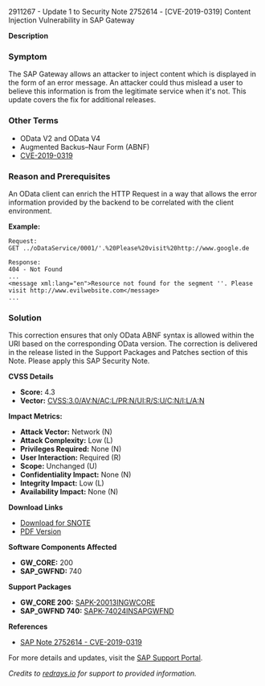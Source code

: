 2911267 - Update 1 to Security Note 2752614 - [CVE-2019-0319] Content Injection Vulnerability in SAP Gateway

**Description**

### Symptom
The SAP Gateway allows an attacker to inject content which is displayed in the form of an error message. An attacker could thus mislead a user to believe this information is from the legitimate service when it's not. This update covers the fix for additional releases.

### Other Terms
- OData V2 and OData V4
- Augmented Backus–Naur Form (ABNF)
- [CVE-2019-0319](https://cve.mitre.org/cgi-bin/cvename.cgi?name=CVE-2019-0319)

### Reason and Prerequisites
An OData client can enrich the HTTP Request in a way that allows the error information provided by the backend to be correlated with the client environment.

**Example:**
```
Request:
GET ../oDataService/0001/'.%20Please%20visit%20http://www.google.de

Response:
404 - Not Found
...
<message xml:lang="en">Resource not found for the segment ''. Please visit http://www.evilwebsite.com</message>
...
```

### Solution
This correction ensures that only OData ABNF syntax is allowed within the URI based on the corresponding OData version. The correction is delivered in the release listed in the Support Packages and Patches section of this Note. Please apply this SAP Security Note.

**CVSS Details**
- **Score:** 4.3
- **Vector:** [CVSS:3.0/AV:N/AC:L/PR:N/UI:R/S:U/C:N/I:L/A:N](https://www.first.org/cvss/calculator/3.0#) 

**Impact Metrics:**
- **Attack Vector:** Network (N)
- **Attack Complexity:** Low (L)
- **Privileges Required:** None (N)
- **User Interaction:** Required (R)
- **Scope:** Unchanged (U)
- **Confidentiality Impact:** None (N)
- **Integrity Impact:** Low (L)
- **Availability Impact:** None (N)

**Download Links**
- [Download for SNOTE](https://notesdownloads.sap.com/note/0040000000960082020)
- [PDF Version](https://userapps.support.sap.com/sap/support/sfm/notes/print/0002911267?language=en-US&token=765EA03A432027D75E48E67104940ACC)

**Software Components Affected**
- **GW_CORE:** 200
- **SAP_GWFND:** 740

**Support Packages**
- **GW_CORE 200:** [SAPK-20013INGWCORE](https://me.sap.com/supportpackage/SAPK-20013INGWCORE)
- **SAP_GWFND 740:** [SAPK-74024INSAPGWFND](https://me.sap.com/supportpackage/SAPK-74024INSAPGWFND)

**References**
- [SAP Note 2752614 - CVE-2019-0319](https://me.sap.com/notes/2752614)

For more details and updates, visit the [SAP Support Portal](https://me.sap.com/).

*Credits to [redrays.io](https://redrays.io) for support to provided information.*